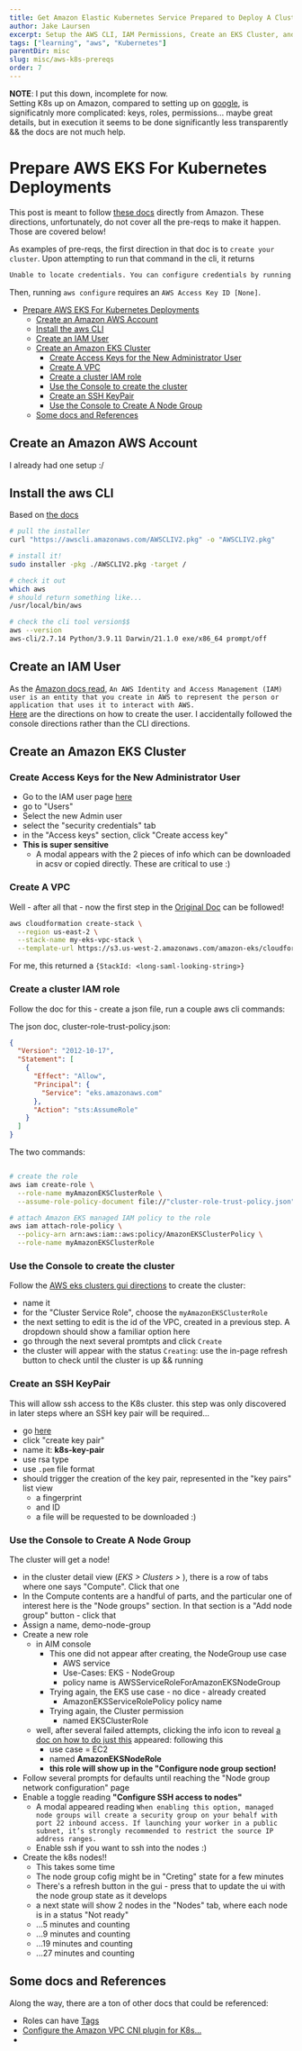 ```yaml
---
title: Get Amazon Elastic Kubernetes Service Prepared to Deploy A Cluster
author: Jake Laursen
excerpt: Setup the AWS CLI, IAM Permissions, Create an EKS Cluster, and more
tags: ["learning", "aws", "Kubernetes"]
parentDir: misc
slug: misc/aws-k8s-prereqs
order: 7
---
```


**NOTE**: I put this down, incomplete for now.  
Setting K8s up on Amazon, compared to setting up on [google](k8s/intro-to-k8s-in-the-cloud), is significatnly more complicated: keys, roles, permissions... maybe great details, but in execution it seems to be done significantly less transparently && the docs are not much help.  
# Prepare AWS EKS For Kubernetes Deployments
This post is meant to follow [these docs](https://docs.aws.amazon.com/eks/latest/userguide/getting-started-console.html) directly from Amazon. These directions, unfortunately, do not cover all the pre-reqs to make it happen. Those are covered below!  

As examples of pre-reqs, the first direction in that doc is to `create your cluster`. Upon attempting to run that command in the cli, it returns  
```bash
Unable to locate credentials. You can configure credentials by running "aws configure".
```

Then, running `aws configure` requires an `AWS Access Key ID [None]`.  

- [Prepare AWS EKS For Kubernetes Deployments](#prepare-aws-eks-for-kubernetes-deployments)
  - [Create an Amazon AWS Account](#create-an-amazon-aws-account)
  - [Install the aws CLI](#install-the-aws-cli)
  - [Create an IAM User](#create-an-iam-user)
  - [Create an Amazon EKS Cluster](#create-an-amazon-eks-cluster)
    - [Create Access Keys for the New Administrator User](#create-access-keys-for-the-new-administrator-user)
    - [Create A VPC](#create-a-vpc)
    - [Create a cluster IAM role](#create-a-cluster-iam-role)
    - [Use the Console to create the cluster](#use-the-console-to-create-the-cluster)
    - [Create an SSH KeyPair](#create-an-ssh-keypair)
    - [Use the Console to Create A Node Group](#use-the-console-to-create-a-node-group)
  - [Some docs and References](#some-docs-and-references)
## Create an Amazon AWS Account
I already had one setup :/ 

## Install the aws CLI
Based on [the docs](https://docs.aws.amazon.com/cli/latest/userguide/getting-started-install.html)
```bash
# pull the installer
curl "https://awscli.amazonaws.com/AWSCLIV2.pkg" -o "AWSCLIV2.pkg"

# install it!
sudo installer -pkg ./AWSCLIV2.pkg -target /

# check it out
which aws
# should return something like...
/usr/local/bin/aws

# check the cli tool version$$
aws --version
aws-cli/2.7.14 Python/3.9.11 Darwin/21.1.0 exe/x86_64 prompt/off
```

## Create an IAM User 
As the [Amazon docs read](https://docs.aws.amazon.com/IAM/latest/UserGuide/id_users.html),
`An AWS Identity and Access Management (IAM) user is an entity that you create in AWS to represent the person or application that uses it to interact with AWS.`  
[Here](https://docs.aws.amazon.com/IAM/latest/UserGuide/getting-started_create-admin-group.html) are the directions on how to create the user. I  accidentally followed the console directions rather than the CLI directions.  


## Create an Amazon EKS Cluster
### Create Access Keys for the New Administrator User
- Go to the IAM user page [here](https://console.aws.amazon.com/iam/?&state=hashArgs%23)
- go to "Users"
- Select the new Admin user
- select the "security credentials" tab
- in the "Access keys" section, click "Create access key"
- **This is super sensitive**
  - A modal appears with the 2 pieces of info which can be downloaded in acsv or copied directly. These are critical to use :) 

### Create A VPC
Well - after all that - now the first step in the [Original Doc](https://docs.aws.amazon.com/eks/latest/userguide/getting-started-console.html) can be followed!

```bash
aws cloudformation create-stack \
  --region us-east-2 \
  --stack-name my-eks-vpc-stack \
  --template-url https://s3.us-west-2.amazonaws.com/amazon-eks/cloudformation/2020-10-29/amazon-eks-vpc-private-subnets.yaml
```
For me, this returned a `{StackId: <long-saml-looking-string>}`

### Create a cluster IAM role
Follow the doc for this - create a json file, run a couple aws cli commands:  

The json doc, cluster-role-trust-policy.json:
```json
{
  "Version": "2012-10-17",
  "Statement": [
    {
      "Effect": "Allow",
      "Principal": {
        "Service": "eks.amazonaws.com"
      },
      "Action": "sts:AssumeRole"
    }
  ]
}
```
The two commands:
```bash

# create the role
aws iam create-role \
  --role-name myAmazonEKSClusterRole \
  --assume-role-policy-document file://"cluster-role-trust-policy.json"

# attach Amazon EKS managed IAM policy to the role
aws iam attach-role-policy \
  --policy-arn arn:aws:iam::aws:policy/AmazonEKSClusterPolicy \
  --role-name myAmazonEKSClusterRole
```

### Use the Console to create the cluster
Follow the [AWS eks clusters gui directions](https://console.aws.amazon.com/eks/home#/clusters) to create the cluster:
- name it
- for the "Cluster Service Role", choose the `myAmazonEKSClusterRole`
- the next setting to edit is the id of the VPC, created in a previous step. A dropdown should show a familiar option here
- go through the next several promtpts and click `Create`
- the cluster will appear with the status `Creating`: use the in-page refresh button to check until the cluster is up && running


### Create an SSH KeyPair
This will allow ssh access to the K8s cluster. this step was only discovered in later steps where an SSH key pair will be required...
- go [here](https://us-east-2.console.aws.amazon.com/ec2/home?region=us-east-2#KeyPairs:)
- click "create key pair"
- name it: **k8s-key-pair**
- use rsa type
- use `.pem` file format
- should trigger the creation of the key pair, represented in the "key pairs" list view
  - a fingerprint
  - and ID
  - a file will be requested to be downloaded :) 

### Use the Console to Create A Node Group
The cluster will get a node!
- in the cluster detail view (_EKS > Clusters > <your-cluster-name>_), there is a row of tabs where one says "Compute". Click that one
- In the Compute contents are a handful of parts, and the particular one of interest here is the "Node groups" section. In that section is a "Add node group" button - click that
- Assign a name, demo-node-group
- Create a new role
  - in AIM console
    - This one did not appear after creating, the NodeGroup use case
      - AWS service
      - Use-Cases: EKS - NodeGroup
      - policy name is AWSServiceRoleForAmazonEKSNodeGroup
    - Trying again, the EKS use case - no dice - already created
      - AmazonEKSServiceRolePolicy policy name
    - Trying again, the Cluster permission
      - named EKSClusterRole
  - well, after several failed attempts, clicking the info icon to reveal [a doc on how to do just this](https://docs.aws.amazon.com/eks/latest/userguide/create-node-role.html#create-worker-node-role) appeared: following this
    - use case = EC2
    - named **AmazonEKSNodeRole**
    - **this role will show up in the "Configure node group section!**
- Follow several prompts for defaults until reaching the "Node group network configuration" page
- Enable a toggle reading **"Configure SSH access to nodes"**
  - A modal appeared reading `When enabling this option, managed node groups will create a security group on your behalf with port 22 inbound access. If launching your worker in a public subnet, it’s strongly recommended to restrict the source IP address ranges.`
  - Enable ssh if you want to ssh into the nodes :) 
- Create the k8s nodes!!
  - This takes some time
  - The node group cofig might be in "Creting" state for a few minutes
  - There's a refresh button in the gui - press that to update the ui with the node group state as it develops
  - a next state will show 2 nodes in the "Nodes" tab, where each node is in a status "Not ready"
  - ...5 minutes and counting
  - ...9 minutes and counting
  - ...19 minutes and counting
  - ...27 minutes and counting



## Some docs and References
Along the way, there are a ton of other docs that could be referenced:
- Roles can have [Tags](https://docs.aws.amazon.com/IAM/latest/UserGuide/id_tags.html)
- [Configure the Amazon VPC CNI plugin for K8s...](https://docs.aws.amazon.com/eks/latest/userguide/cni-iam-role.html)
- 
